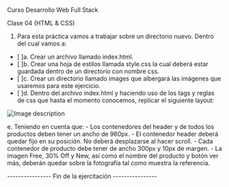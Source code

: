 Curso Desarrollo Web Full Stack

Clase 04 (HTML & CSS)


1. Para esta práctica vamos a trabajar sobre un directorio nuevo. Dentro del cual vamos a:
- [ ]a. Crear un archivo llamado index.html.
- [ ]b. Crear una hoja de estilos llamada style.css la cual deberá estar guardada dentro de un directorio con nombre css.
- [ ]c. Crear un directorio llamado images que       albergará las imágenes que usaremos para este ejercicio.
- [ ]d. Dentro del archivo index.html y haciendo uso de los tags y reglas de css que hasta el momento conocemos, replicar el siguiente layout:

![Image description](https://lh6.googleusercontent.com/2Iky6lG0KqfQdPa_2b17gGt13JPw_GaPB6X3f0WN8qrVm-97c1ci2BGAIGbPfJVKuocT-jS1jiIuykIN67PI5J3KR4dCGvoKlKlgPA-iwh6mKsnR3xuwGyFM693_l7TQCqdAbaSs)


  e. Teniendo en cuenta que:
    - Los contenedores del header y de todos los productos deben tener un ancho de 960px.
    - El contenedor header deberá quedar fijo en su posición. No deberá desplazarse al hacer scroll.
    - Cada contenedor de producto debe tener de ancho 300px y 10px de margen.
    - La imagen Free, 30% Off y New, así como el nombre del producto y botón ver más, deberán quedar sobre la fotografía tal como muestra la referencia.



---------------- Fin de la ejercitación ----------------
